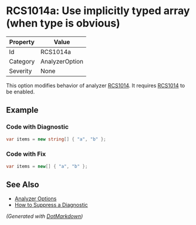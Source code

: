 # RCS1014a: Use implicitly typed array \(when type is obvious\)

| Property | Value          |
| -------- | -------------- |
| Id       | RCS1014a       |
| Category | AnalyzerOption |
| Severity | None           |

This option modifies behavior of analyzer [RCS1014](RCS1014.md)\. It requires [RCS1014](RCS1014.md) to be enabled\.

## Example

### Code with Diagnostic

```csharp
var items = new string[] { "a", "b" };
```

### Code with Fix

```csharp
var items = new[] { "a", "b" };
```

## See Also

* [Analyzer Options](../AnalyzerOptions.md)
* [How to Suppress a Diagnostic](../HowToConfigureAnalyzers.md#how-to-suppress-a-diagnostic)


*\(Generated with [DotMarkdown](http://github.com/JosefPihrt/DotMarkdown)\)*